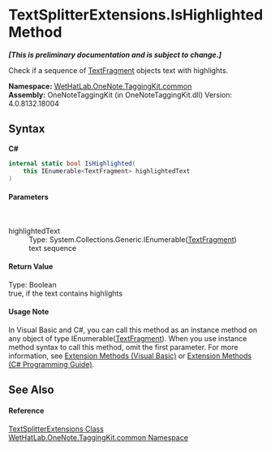 # TextSplitterExtensions.IsHighlighted Method 
 _**\[This is preliminary documentation and is subject to change.\]**_

Check if a sequence of <a href="f320e495-7b74-f8c1-98f7-e408d87aac42">TextFragment</a> objects text with highlights.

**Namespace:**&nbsp;<a href="bcdbab9c-63d1-48a4-6937-af53fb8d9a55">WetHatLab.OneNote.TaggingKit.common</a><br />**Assembly:**&nbsp;OneNoteTaggingKit (in OneNoteTaggingKit.dll) Version: 4.0.8132.18004

## Syntax

**C#**<br />
``` C#
internal static bool IsHighlighted(
	this IEnumerable<TextFragment> highlightedText
)
```


#### Parameters
&nbsp;<dl><dt>highlightedText</dt><dd>Type: System.Collections.Generic.IEnumerable(<a href="f320e495-7b74-f8c1-98f7-e408d87aac42">TextFragment</a>)<br />text sequence</dd></dl>

#### Return Value
Type: Boolean<br />true, if the text contains highlights

#### Usage Note
In Visual Basic and C#, you can call this method as an instance method on any object of type IEnumerable(<a href="f320e495-7b74-f8c1-98f7-e408d87aac42">TextFragment</a>). When you use instance method syntax to call this method, omit the first parameter. For more information, see <a href="http://msdn.microsoft.com/en-us/library/bb384936.aspx">Extension Methods (Visual Basic)</a> or <a href="http://msdn.microsoft.com/en-us/library/bb383977.aspx">Extension Methods (C# Programming Guide)</a>.

## See Also


#### Reference
<a href="d0dae531-f1bb-9717-feea-1a4da575b47e">TextSplitterExtensions Class</a><br /><a href="bcdbab9c-63d1-48a4-6937-af53fb8d9a55">WetHatLab.OneNote.TaggingKit.common Namespace</a><br />